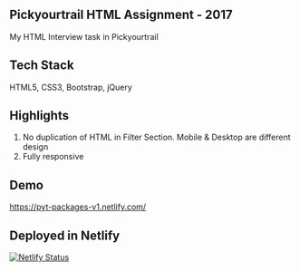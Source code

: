 ## Pickyourtrail HTML Assignment - 2017
My HTML Interview task in Pickyourtrail

## Tech Stack
HTML5, CSS3, Bootstrap, jQuery

## Highlights
1. No duplication of HTML in Filter Section. Mobile & Desktop are different design
2. Fully responsive

## Demo
https://pyt-packages-v1.netlify.com/

## Deployed in Netlify
[![Netlify Status](https://api.netlify.com/api/v1/badges/f11d8af9-af4f-416a-a630-64a92dc9fbaa/deploy-status)](https://app.netlify.com/sites/pyt-packages-v1/deploys)
